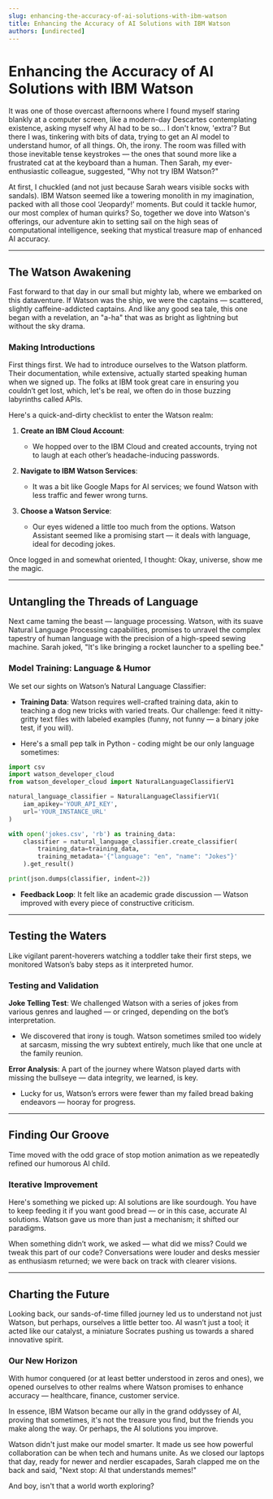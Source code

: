 ```yaml
---
slug: enhancing-the-accuracy-of-ai-solutions-with-ibm-watson
title: Enhancing the Accuracy of AI Solutions with IBM Watson
authors: [undirected]
---
```



# Enhancing the Accuracy of AI Solutions with IBM Watson

It was one of those overcast afternoons where I found myself staring blankly at a computer screen, like a modern-day Descartes contemplating existence, asking myself why AI had to be so... I don't know, 'extra'? But there I was, tinkering with bits of data, trying to get an AI model to understand humor, of all things. Oh, the irony. The room was filled with those inevitable tense keystrokes — the ones that sound more like a frustrated cat at the keyboard than a human. Then Sarah, my ever-enthusiastic colleague, suggested, "Why not try IBM Watson?"

At first, I chuckled (and not just because Sarah wears visible socks with sandals). IBM Watson seemed like a towering monolith in my imagination, packed with all those cool ‘Jeopardy!’ moments. But could it tackle humor, our most complex of human quirks? So, together we dove into Watson's offerings, our adventure akin to setting sail on the high seas of computational intelligence, seeking that mystical treasure map of enhanced AI accuracy.

---

## The Watson Awakening

Fast forward to that day in our small but mighty lab, where we embarked on this dataventure. If Watson was the ship, we were the captains — scattered, slightly caffeine-addicted captains. And like any good sea tale, this one began with a revelation, an "a-ha" that was as bright as lightning but without the sky drama.

### Making Introductions

First things first. We had to introduce ourselves to the Watson platform. Their documentation, while extensive, actually started speaking human when we signed up. The folks at IBM took great care in ensuring you couldn’t get lost, which, let's be real, we often do in those buzzing labyrinths called APIs.

Here's a quick-and-dirty checklist to enter the Watson realm:

1. **Create an IBM Cloud Account**:
   - We hopped over to the IBM Cloud and created accounts, trying not to laugh at each other’s headache-inducing passwords.

2. **Navigate to IBM Watson Services**:
   - It was a bit like Google Maps for AI services; we found Watson with less traffic and fewer wrong turns.

3. **Choose a Watson Service**:
   - Our eyes widened a little too much from the options. Watson Assistant seemed like a promising start — it deals with language, ideal for decoding jokes.

Once logged in and somewhat oriented, I thought: Okay, universe, show me the magic.

---

## Untangling the Threads of Language

Next came taming the beast — language processing. Watson, with its suave Natural Language Processing capabilities, promises to unravel the complex tapestry of human language with the precision of a high-speed sewing machine. Sarah joked, "It's like bringing a rocket launcher to a spelling bee."

### Model Training: Language & Humor

We set our sights on Watson’s Natural Language Classifier:

- **Training Data**: Watson requires well-crafted training data, akin to teaching a dog new tricks with varied treats. Our challenge: feed it nitty-gritty text files with labeled examples (funny, not funny — a binary joke test, if you will).
  
- Here's a small pep talk in Python - coding might be our only language sometimes:

```python
import csv
import watson_developer_cloud
from watson_developer_cloud import NaturalLanguageClassifierV1

natural_language_classifier = NaturalLanguageClassifierV1(
    iam_apikey='YOUR_API_KEY',
    url='YOUR_INSTANCE_URL'
)

with open('jokes.csv', 'rb') as training_data:
    classifier = natural_language_classifier.create_classifier( 
        training_data=training_data,
        training_metadata='{"language": "en", "name": "Jokes"}'
    ).get_result()

print(json.dumps(classifier, indent=2))
```

- **Feedback Loop**: It felt like an academic grade discussion — Watson improved with every piece of constructive criticism.

---

## Testing the Waters

Like vigilant parent-hoverers watching a toddler take their first steps, we monitored Watson’s baby steps as it interpreted humor.

### Testing and Validation

**Joke Telling Test**: We challenged Watson with a series of jokes from various genres and laughed — or cringed, depending on the bot’s interpretation.

- We discovered that irony is tough. Watson sometimes smiled too widely at sarcasm, missing the wry subtext entirely, much like that one uncle at the family reunion.

**Error Analysis**: A part of the journey where Watson played darts with missing the bullseye — data integrity, we learned, is key.

- Lucky for us, Watson’s errors were fewer than my failed bread baking endeavors — hooray for progress.

---

## Finding Our Groove

Time moved with the odd grace of stop motion animation as we repeatedly refined our humorous AI child.

### Iterative Improvement

Here's something we picked up: AI solutions are like sourdough. You have to keep feeding it if you want good bread — or in this case, accurate AI solutions. Watson gave us more than just a mechanism; it shifted our paradigms.

When something didn’t work, we asked — what did we miss? Could we tweak this part of our code? Conversations were louder and desks messier as enthusiasm returned; we were back on track with clearer visions.

---

## Charting the Future

Looking back, our sands-of-time filled journey led us to understand not just Watson, but perhaps, ourselves a little better too. AI wasn’t just a tool; it acted like our catalyst, a miniature Socrates pushing us towards a shared innovative spirit.

### Our New Horizon

With humor conquered (or at least better understood in zeros and ones), we opened ourselves to other realms where Watson promises to enhance accuracy — healthcare, finance, customer service.

In essence, IBM Watson became our ally in the grand oddyssey of AI, proving that sometimes, it's not the treasure you find, but the friends you make along the way. Or perhaps, the AI solutions you improve.

Watson didn't just make our model smarter. It made us see how powerful collaboration can be when tech and humans unite. As we closed our laptops that day, ready for newer and nerdier escapades, Sarah clapped me on the back and said, "Next stop: AI that understands memes!"

And boy, isn't that a world worth exploring?